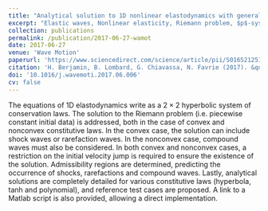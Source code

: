 ```yaml
---
title: "Analytical solution to 1D nonlinear elastodynamics with general constitutive laws"
excerpt: "Elastic waves, Nonlinear elasticity, Riemann problem, $p$-system"
collection: publications
permalink: /publication/2017-06-27-wamot
date: 2017-06-27
venue: 'Wave Motion'
paperurl: 'https://www.sciencedirect.com/science/article/pii/S016521251730077X'
citation: 'H. Berjamin, B. Lombard, G. Chiavassa, N. Favrie (2017). &quot;Analytical solution to 1D nonlinear elastodynamics with general constitutive laws&quot;, <i>Wave Motion</i> 74, 35-55.'
doi: '10.1016/j.wavemoti.2017.06.006'
cv: false
---
```


The equations of 1D elastodynamics write as a $2\times 2$ hyperbolic system of conservation laws. The solution to the Riemann problem (i.e. piecewise constant initial data) is addressed, both in the case of convex and nonconvex constitutive laws. In the convex case, the solution can include shock waves or rarefaction waves. In the nonconvex case, compound waves must also be considered. In both convex and nonconvex cases, a restriction on the initial velocity jump is required to ensure the existence of the solution. Admissibility regions are determined, predicting the occurrence of shocks, rarefactions and compound waves. Lastly, analytical solutions are completely detailed for various constitutive laws (hyperbola, tanh and polynomial), and reference test cases are proposed. A link to a Matlab script is also provided, allowing a direct implementation.